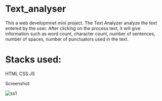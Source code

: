 # Text_analyser

This a web developmnet mini project.
The Text Analyzer analyze the text entered by the user. After clicking on the process text, it will give information such as word count, character count, number of sentences, number of spaces, number of punctuators used in the text.

# Stacks used:
HTML
CSS
JS

Screenshot:

![ss1](https://user-images.githubusercontent.com/69798163/167012570-7056672f-909e-4658-b46f-03e7d90da082.PNG)
